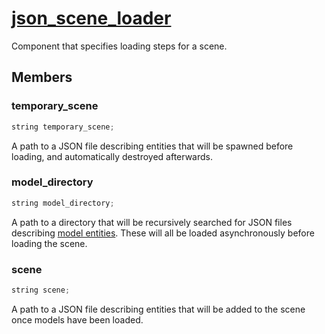 # [json_scene_loader](json_scene_loader.hpp)

Component that specifies loading steps for a scene.

## Members

### temporary_scene

```cpp
string temporary_scene;
```

A path to a JSON file describing entities that will be spawned before loading, and automatically destroyed afterwards.

### model_directory

```cpp
string model_directory;
```

A path to a directory that will be recursively searched for JSON files describing [model entities](model.md). These will all be loaded asynchronously before loading the scene.

### scene

```cpp
string scene;
```

A path to a JSON file describing entities that will be added to the scene once models have been loaded.